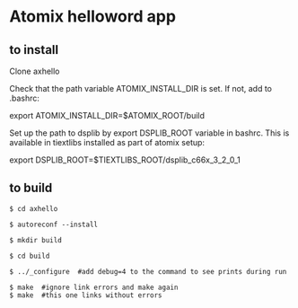 # Atomix helloword app

## to install ##

Clone axhello

Check that the path variable ATOMIX_INSTALL_DIR is set. If not, add to .bashrc:

export ATOMIX_INSTALL_DIR=$ATOMIX_ROOT/build

Set up the path to dsplib by export DSPLIB_ROOT variable in bashrc. This is available in tiextlibs installed as part of atomix setup:

export DSPLIB_ROOT=$TIEXTLIBS_ROOT/dsplib_c66x_3_2_0_1


## to build ##

```
$ cd axhello

$ autoreconf --install

$ mkdir build

$ cd build

$ ../_configure  #add debug=4 to the command to see prints during run

$ make  #ignore link errors and make again
$ make  #this one links without errors
```

